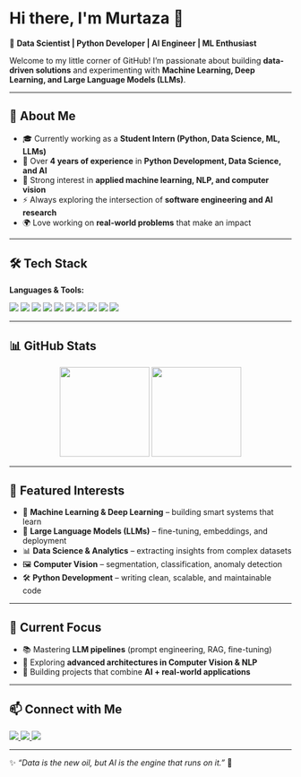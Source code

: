# Hi there, I'm Murtaza 👋  

🚀 **Data Scientist | Python Developer | AI Engineer | ML Enthusiast**  

Welcome to my little corner of GitHub! I’m passionate about building **data-driven solutions** and experimenting with **Machine Learning, Deep Learning, and Large Language Models (LLMs)**.  

---

## 🌟 About Me  
- 🎓 Currently working as a **Student Intern (Python, Data Science, ML, LLMs)**  
- 💼 Over **4 years of experience** in **Python Development, Data Science, and AI**  
- 🧠 Strong interest in **applied machine learning, NLP, and computer vision**  
- ⚡ Always exploring the intersection of **software engineering and AI research**  
- 🌍 Love working on **real-world problems** that make an impact  

---

## 🛠️ Tech Stack  

**Languages & Tools:**  
<p>
  <img src="https://img.shields.io/badge/Python-3670A0?style=for-the-badge&logo=python&logoColor=ffdd54"/>
  <img src="https://img.shields.io/badge/PyTorch-EE4C2C?style=for-the-badge&logo=pytorch&logoColor=white"/>
  <img src="https://img.shields.io/badge/TensorFlow-FF6F00?style=for-the-badge&logo=tensorflow&logoColor=white"/>
  <img src="https://img.shields.io/badge/Scikit--learn-F7931E?style=for-the-badge&logo=scikit-learn&logoColor=white"/>
  <img src="https://img.shields.io/badge/LLMs-000000?style=for-the-badge&logo=openai&logoColor=white"/>
  <img src="https://img.shields.io/badge/SQL-025E8C?style=for-the-badge&logo=postgresql&logoColor=white"/>
  <img src="https://img.shields.io/badge/FastAPI-009688?style=for-the-badge&logo=fastapi&logoColor=white"/>
  <img src="https://img.shields.io/badge/NumPy-013243?style=for-the-badge&logo=numpy&logoColor=white"/>
  <img src="https://img.shields.io/badge/Pandas-150458?style=for-the-badge&logo=pandas&logoColor=white"/>
  <img src="https://img.shields.io/badge/Matplotlib-3776AB?style=for-the-badge&logo=plotly&logoColor=white"/>
</p>

---

## 📊 GitHub Stats  

<p align="center">
  <img src="https://github-readme-stats.vercel.app/api?username=YOUR_GITHUB_USERNAME&show_icons=true&theme=tokyonight" height="160"/>
  <img src="https://github-readme-streak-stats.herokuapp.com/?user=YOUR_GITHUB_USERNAME&theme=tokyonight" height="160"/>
</p>  

---

## 🎯 Featured Interests  
- 🤖 **Machine Learning & Deep Learning** – building smart systems that learn  
- 🧬 **Large Language Models (LLMs)** – fine-tuning, embeddings, and deployment  
- 📊 **Data Science & Analytics** – extracting insights from complex datasets  
- 🖼️ **Computer Vision** – segmentation, classification, anomaly detection  
- 🛠️ **Python Development** – writing clean, scalable, and maintainable code  

---

## 🌱 Current Focus  
- 📚 Mastering **LLM pipelines** (prompt engineering, RAG, fine-tuning)  
- 🧩 Exploring **advanced architectures in Computer Vision & NLP**  
- 🚀 Building projects that combine **AI + real-world applications**  

---

## 📫 Connect with Me  

<p align="left">
  <a href="https://www.linkedin.com/in/YOUR-LINKEDIN/" target="_blank">
    <img src="https://img.shields.io/badge/LinkedIn-blue?style=for-the-badge&logo=linkedin"/>
  </a>
  <a href="mailto:YOUR.EMAIL@example.com">
    <img src="https://img.shields.io/badge/Email-%23EA4335.svg?style=for-the-badge&logo=gmail&logoColor=white"/>
  </a>
  <a href="https://github.com/YOUR_GITHUB_USERNAME">
    <img src="https://img.shields.io/badge/GitHub-000?style=for-the-badge&logo=github"/>
  </a>
</p>  

---

✨ *“Data is the new oil, but AI is the engine that runs on it.”* 🚀
